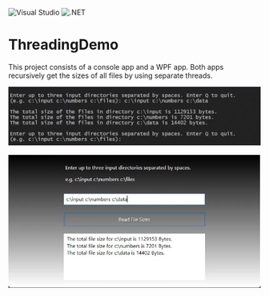 ![Visual Studio](https://img.shields.io/badge/Visual%20Studio-2022-blue)
![.NET](https://img.shields.io/badge/.NET-4.7.2-blue)

# ThreadingDemo

This project consists of a console app and a WPF app. Both apps recursively get the sizes of all files by using separate threads.

![console screenshot](/assets/images/console-project-screenshot.webp)

![wpf screenshot](assets/images/wpf-project-screenshot.webp)
